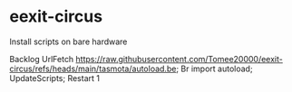 # eexit-circus
Install scripts on bare hardware

Backlog UrlFetch https://raw.githubusercontent.com/Tomee20000/eexit-circus/refs/heads/main/tasmota/autoload.be; Br import autoload; UpdateScripts; Restart 1
